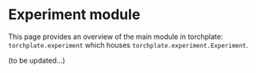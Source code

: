 # Experiment module 

This page provides an overview of the main module in torchplate: `torchplate.experiment` which houses `torchplate.experiment.Experiment`. 

(to be updated...)